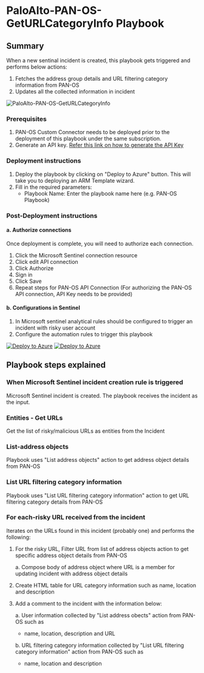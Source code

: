 # PaloAlto-PAN-OS-GetURLCategoryInfo Playbook
 ## Summary
 When a new sentinal incident is created, this playbook gets triggered and performs below actions:
 1. Fetches the address group details and URL filtering category information from PAN-OS
 2. Updates all the collected information in incident


![PaloAlto-PAN-OS-GetURLCategoryInfo](./designerscreenshot.PNG)<br>
### Prerequisites 
1. PAN-OS Custom Connector needs to be deployed prior to the deployment of this playbook under the same subscription.
2. Generate an API key. [Refer this link on how to generate the API Key](https://docs.paloaltonetworks.com/pan-os/10-1/pan-os-panorama-api/get-started-with-the-pan-os-xml-api/get-your-api-key)

### Deployment instructions 
1. Deploy the playbook by clicking on "Deploy to Azure" button. This will take you to deploying an ARM Template wizard.
2. Fill in the required parameters:
    * Playbook Name: Enter the playbook name here (e.g. PAN-OS Playbook)
    
### Post-Deployment instructions 
#### a. Authorize connections
Once deployment is complete, you will need to authorize each connection.
1.	Click the Microsoft Sentinel connection resource
2.	Click edit API connection
3.	Click Authorize
4.	Sign in
5.	Click Save
6.	Repeat steps for PAN-OS API Connection (For authorizing the PAN-OS API connection, API Key needs to be provided)

#### b. Configurations in Sentinel
1. In Microsoft sentinel analytical rules should be configured to trigger an incident with risky user account 
2. Configure the automation rules to trigger this playbook

[![Deploy to Azure](https://aka.ms/deploytoazurebutton)](https://portal.azure.com/#create/Microsoft.Template/uri/https%3A%2F%2Fraw.githubusercontent.com%2FAzure%2FAzure-Sentinel%2Fmaster%2FPlaybooks%2FPaloAlto-PAN-OS%2FPlaybooks%2FPaloAlto-PAN-OS-GetURLCategoryInfo%2Fazuredeploy.json)   [![Deploy to Azure](https://aka.ms/deploytoazuregovbutton)](https://portal.azure.us/#create/Microsoft.Template/uri/https%3A%2F%2Fraw.githubusercontent.com%2FAzure%2FAzure-Sentinel%2Fmaster%2FPlaybooks%2FPaloAlto-PAN-OS%2FPlaybooks%2FPaloAlto-PAN-OS-GetURLCategoryInfo%2Fazuredeploy.json)

## Playbook steps explained

### When Microsoft Sentinel incident creation rule is triggered

Microsoft Sentinel incident is created. The playbook receives the incident as the input.

### Entities - Get URLs

Get the list of risky/malicious URLs as entities from the Incident

### List-address objects

Playbook uses "List address objects" action to get address object details from PAN-OS

### List URL filtering category information

Playbook uses "List URL filtering category information" action to get URL filtering category details from PAN-OS
### For each-risky URL received from the incident
Iterates on the URLs found in this incident (probably one) and performs the following:

1. For the risky URL, Filter URL from list of address objects action to get specific address object details from PAN-OS

   a. Compose body of address object where URL is a member for updating incident with address object details

 2. Create HTML table for URL category information such as name, location and description

 3. Add a comment to the incident with the information below:

     a. User information collected by "List address obects" action from PAN-OS such as

    *  name, location, description and URL
    
     
     b. URL filtering category information collected by "List URL filtering category information" action from PAN-OS such as

    * name, location and description


